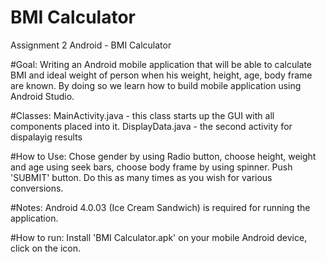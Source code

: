# BMI Calculator
Assignment 2 Android - BMI Calculator

#Goal:
Writing an Android mobile application that will be able to calculate BMI and ideal weight of person when his weight, height, age, body frame are known.
By doing so we learn how to build mobile application using Android Studio.

#Classes:
MainActivity.java - this class starts up the GUI with all components placed into it.
DisplayData.java - the second activity for dispalayig results

#How to Use:
Chose gender by using Radio button, choose height, weight and age using seek bars, choose body frame by using spinner. Push 'SUBMIT' button.
Do this as many times as you wish for various conversions.

#Notes:
Android 4.0.03 (Ice Cream Sandwich) is required for running the application.

#How to run:
Install 'BMI Calculator.apk' on your mobile Android device, click on the icon.
